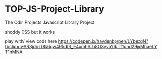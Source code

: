 # TOP-JS-Project-Library
 The Odin Projects Javascript Library Project
 
 shoddy CSS but it works
 
 play with/ view code here
 https://codepen.io/haydenbp/pen/LYbezgN?fbclid=IwAR3jdnzDtk6qw4R5dDt_E4xmhSJn8O3yvaYlUTf1pnd29juMhaeLYT1nMNA

